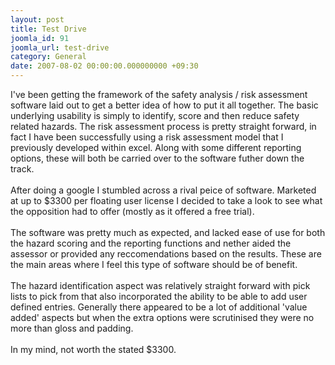 ```yaml
---
layout: post
title: Test Drive
joomla_id: 91
joomla_url: test-drive
category: General
date: 2007-08-02 00:00:00.000000000 +09:30
---
```

<p>I've been getting the framework of the safety analysis / risk assessment  software laid out to get a better idea of how to put it all together.  The basic underlying usability is simply to identify, score and then  reduce safety related hazards. The risk assessment process is pretty  straight forward, in fact I have been successfully using a risk  assessment model that I previously developed within excel. Along with  some different reporting options, these will both be carried over to the  software futher down the track.<br /><br />After doing a google I stumbled  across a rival peice of software. Marketed at up to $3300 per floating  user license I decided to take a look to see what the opposition had to  offer (mostly as it offered a free trial).<br /><br />The software was  pretty much as expected, and lacked ease of use for both the hazard  scoring and the reporting functions and nether aided the assessor or  provided any reccomendations based on the results. These are the main  areas where I feel this type of software should be of benefit.<br /><br />The  hazard identification aspect was relatively straight forward with pick  lists to pick from that also incorporated the ability to be able to add  user defined entries. Generally there appeared to be a lot of additional  'value added' aspects but when the extra options were scrutinised they  were no more than gloss and padding. <br /><br />In my mind, not worth the  stated $3300.</p>
